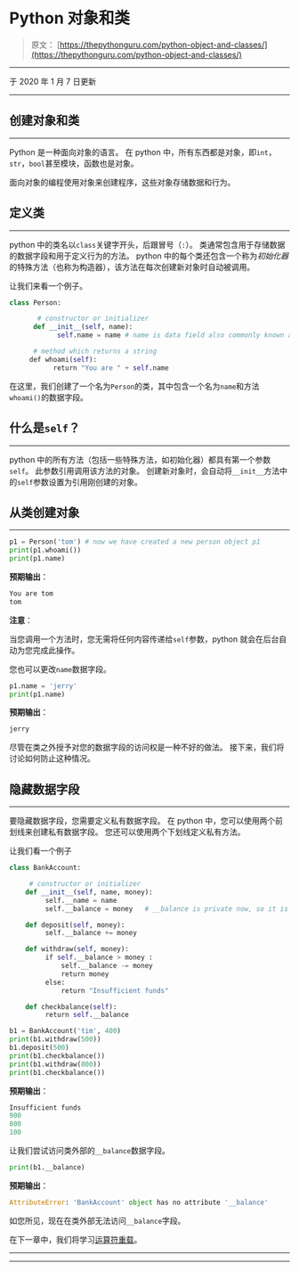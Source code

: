 # Python 对象和类

> 原文： [https://thepythonguru.com/python-object-and-classes/](https://thepythonguru.com/python-object-and-classes/)

* * *

于 2020 年 1 月 7 日更新

* * *

## 创建对象和类

* * *

Python 是一种面向对象的语言。 在 python 中，所有东西都是对象，即`int`，`str`，`bool`甚至模块，函数也是对象。

面向对象的编程使用对象来创建程序，这些对象存储数据和行为。

## 定义类

* * *

python 中的类名以`class`关键字开头，后跟冒号（`:`）。 类通常包含用于存储数据的数据字段和用于定义行为的方法。 python 中的每个类还包含一个称为*初始化器*的特殊方法（也称为构造器），该方法在每次创建新对象时自动被调用。

让我们来看一个例子。

```py
class Person:

       # constructor or initializer
      def __init__(self, name): 
            self.name = name # name is data field also commonly known as instance variables

      # method which returns a string
     def whoami(self):
           return "You are " + self.name

```

在这里，我们创建了一个名为`Person`的类，其中包含一个名为`name`和方法`whoami()`的数据字段。

## 什么是`self`？

* * *

python 中的所有方法（包括一些特殊方法，如初始化器）都具有第一个参数`self`。 此参数引用调用该方法的对象。 创建新对象时，会自动将`__init__`方法中的`self`参数设置为引用刚创建的对象。

## 从类创建对象

* * *

```py
p1 = Person('tom') # now we have created a new person object p1
print(p1.whoami())
print(p1.name)

```

**预期输出**：

```py
You are tom
tom

```

**注意**：

当您调用一个方法时，您无需将任何内容传递给`self`参数，python 就会在后台自动为您完成此操作。

您也可以更改`name`数据字段。

```py
p1.name = 'jerry'
print(p1.name)

```

**预期输出**：

```py
jerry

```

尽管在类之外授予对您的数据字段的访问权是一种不好的做法。 接下来，我们将讨论如何防止这种情况。

## 隐藏数据字段

* * *

要隐藏数据字段，您需要定义私有数据字段。 在 python 中，您可以使用两个前划线来创建私有数据字段。 您还可以使用两个下划线定义私有方法。

让我们看一个例子

```py
class BankAccount:

     # constructor or initializer
    def __init__(self, name, money):
         self.__name = name
         self.__balance = money   # __balance is private now, so it is only accessible inside the class

    def deposit(self, money):
         self.__balance += money

    def withdraw(self, money):
         if self.__balance > money :
             self.__balance -= money
             return money
         else:
             return "Insufficient funds"

    def checkbalance(self):
         return self.__balance

b1 = BankAccount('tim', 400)
print(b1.withdraw(500))
b1.deposit(500)
print(b1.checkbalance())
print(b1.withdraw(800))
print(b1.checkbalance())

```

**预期输出**：

```py
Insufficient funds
900
800
100

```

让我们尝试访问类外部的`__balance`数据字段。

```py
print(b1.__balance)

```

**预期输出**：

```py
AttributeError: 'BankAccount' object has no attribute '__balance'

```

如您所见，现在在类外部无法访问`__balance`字段。

在下一章中，我们将学习[运算符重载](/python-operator-overloading/)。

* * *

* * *